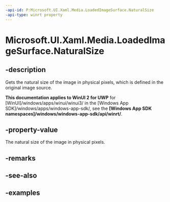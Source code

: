 ```yaml
---
-api-id: P:Microsoft.UI.Xaml.Media.LoadedImageSurface.NaturalSize
-api-type: winrt property
---
```


<!-- Property syntax.
public Size NaturalSize { get; }
-->

# Microsoft.UI.Xaml.Media.LoadedImageSurface.NaturalSize

## -description
Gets the natural size of the image in physical pixels, which is defined in the original image source.

**This documentation applies to WinUI 2 for UWP** for [WinUI]/windows/apps/winui/winui3/ in the [Windows App SDK]/windows/apps/windows-app-sdk/, see the **[Windows App SDK namespaces]/windows/windows-app-sdk/api/winrt/**.

## -property-value
The natural size of the image in physical pixels.

## -remarks

## -see-also

## -examples

